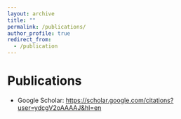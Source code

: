 ```yaml
---
layout: archive
title: ""
permalink: /publications/
author_profile: true
redirect_from:
  - /publication
---
```


Publications
======
* Google Scholar: https://scholar.google.com/citations?user=ydcgV2oAAAAJ&hl=en